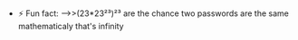 


- ⚡ Fun fact: 
-->>(23*23²³)²³
are the chance two passwords are the same mathematicaly that's infinity 

